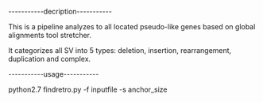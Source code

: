 -----------decription-----------

This is a pipeline analyzes to all located pseudo-like genes based on global alignments tool stretcher.

It categorizes all SV into 5 types: deletion, insertion, rearrangement, duplication and complex.

-----------usage-----------

python2.7 findretro.py -f inputfile -s anchor_size
